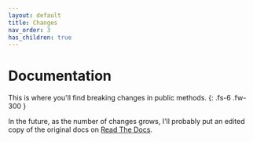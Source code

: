```yaml
---
layout: default
title: Changes
nav_order: 3
has_children: true
---
```


# Documentation
This is where you'll find breaking changes in public methods.
{: .fs-6 .fw-300 }

In the future, as the number of changes grows, I'll probably put an edited copy of the original docs on [Read The Docs](https://readthedocs.io).
